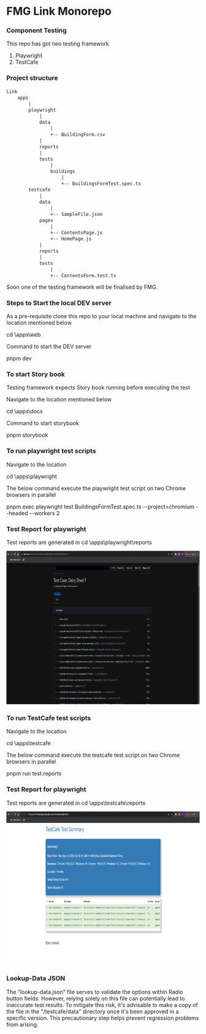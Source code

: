 # FMG Link Monorepo





### Component Testing 
This repo has got two testing framework 
1. Playwright
2. TestCafe


### Project structure
```
Link
    apps
        |
        playwright
            |
            data
                |
                +-- BuildingForm.csv
            |
            reports
            |
            tests
                |
                buildings
                    |
                    +-- BuildingsFormTest.spec.ts
        testcafe
            |
            data
                |
                +-- SampleFile.json
            pages
                |
                +-- ContentsPage.js
                +-- HomePage.js
            |
            reports
            |
            tests
                |
                +-- ContentsForm.test.ts
```

Soon one of the testing framework will be finalised by FMG.

### Steps to Start the local DEV server

As a pre-requisite clone this repo to your local machine and navigate to the location mentioned below

cd <projecthome>\apps\web

Command to start the DEV server 

pnpm dev


### To start Story book
Testing framework expects Story book running before executing the test 

Navigate to the location mentioned below

cd <projecthome>\apps\docs

Command to start storybook

pnpm storybook


### To run playwright test scripts

Navigate to the location 

cd <projecthome>\apps\playwright

The below command execute the playwright test script on two Chrome browsers in parallel

pnpm exec playwright test BuildingsFormTest.spec.ts --project=chromium --headed --workers 2

### Test Report for playwright

Test reports are generated in cd <projecthome>\apps\playwright\reports

<img src="apps/playwright/resources/SampleTestReportPlaywright.png" height="400px"/>


### To run TestCafe test scripts

Navigate to the location 

cd <projecthome>\apps\testcafe

The below command execute the testcafe test script on two Chrome browsers in parallel

pnpm run test:reports


### Test Report for playwright

Test reports are generated in cd <projecthome>\apps\testcafe\reports

<img src="apps/testcafe/resources/SampleTestReportTestCafe.png" height="400px"/>


### Lookup-Data JSON

The "lookup-data.json" file serves to validate the options within Radio button fields. However, relying solely on this file can potentially lead to inaccurate test results. To mitigate this risk, it's advisable to make a copy of the file in the "/testcafe/data" directory once it's been approved in a specific version. This precautionary step helps prevent regression problems from arising.